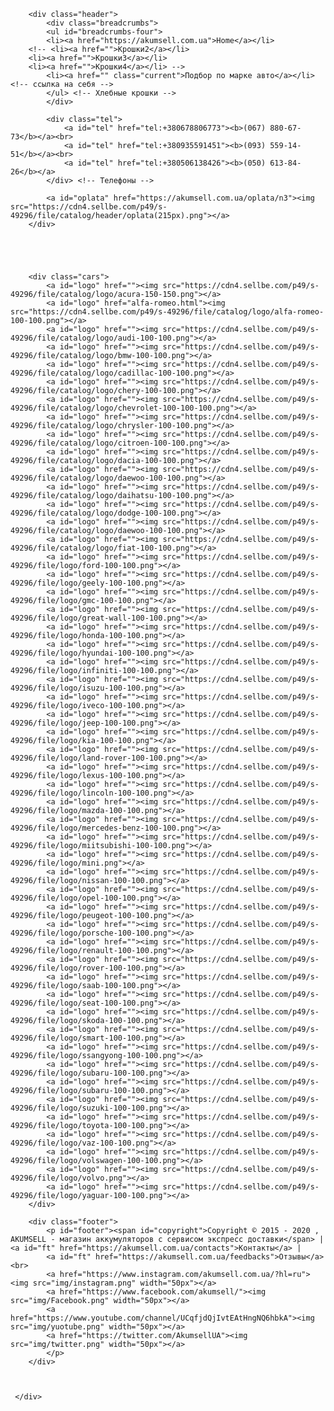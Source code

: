 <!DOCTYPE html>
<html>
<head>
	<title>Akumsell-cars battery</title>
	<html lang="ru">
	<meta charset="utf-8">
	<link rel="stylesheet" type="text/css" href="css/reset.css">
	<link rel="stylesheet" type="text/css" href="css/cars.css">
	<link href="https://fonts.googleapis.com/css?family=Roboto&display=swap" rel="stylesheet">
	<script async src="https://crm.streamtele.com/widget/getwidget/0e17c6910288078f53e57ecd94be18b9" type="text/javascript" charset="UTF-8"></script>
	</head>
</head>
<body>
	<div class="grid">
		
		<div class="header">
			<div class="breadcrumbs">
			<ul id="breadcrumbs-four">
 			<li><a href="https://akumsell.com.ua">Home</a></li>
 		<!-- <li><a href="">Крошки2</a></li>
 		<li><a href="">Крошки3</a></li>
 		<li><a href="">Крошки4</a></li> -->
 			<li><a href="" class="current">Подбор по марке авто</a></li> <!-- ссылка на себя -->
	 		</ul> <!-- Хлебные крошки -->
	 		</div>

	 		<div class="tel">
	 			<a id="tel" href="tel:+380678806773"><b>(067) 880-67-73</b></a><br>
	 			<a id="tel" href="tel:+380935591451"><b>(093) 559-14-51</b></a><br>
	 			<a id="tel" href="tel:+380506138426"><b>(050) 613-84-26</b></a>
	 		</div> <!-- Телефоны -->

	 		<a id="oplata" href="https://akumsell.com.ua/oplata/n3"><img src="https://cdn4.sellbe.com/p49/s-49296/file/catalog/header/oplata(215px).png"></a>
	 	</div>	


	 	


	 	<div class="cars">
	 		<a id="logo" href=""><img src="https://cdn4.sellbe.com/p49/s-49296/file/catalog/logo/acura-150-150.png"></a>
	 		<a id="logo" href="alfa-romeo.html"><img src="https://cdn4.sellbe.com/p49/s-49296/file/catalog/logo/alfa-romeo-100-100.png"></a>
	 		<a id="logo" href=""><img src="https://cdn4.sellbe.com/p49/s-49296/file/catalog/logo/audi-100-100.png"></a>
	 		<a id="logo" href=""><img src="https://cdn4.sellbe.com/p49/s-49296/file/catalog/logo/bmw-100-100.png"></a>
	 		<a id="logo" href=""><img src="https://cdn4.sellbe.com/p49/s-49296/file/catalog/logo/cadillac-100-100.png"></a>
	 		<a id="logo" href=""><img src="https://cdn4.sellbe.com/p49/s-49296/file/catalog/logo/chery-100-100.png"></a>
	 		<a id="logo" href=""><img src="https://cdn4.sellbe.com/p49/s-49296/file/catalog/logo/chevrolet-100-100-100.png"></a>
	 		<a id="logo" href=""><img src="https://cdn4.sellbe.com/p49/s-49296/file/catalog/logo/chrysler-100-100.png"></a>
	 		<a id="logo" href=""><img src="https://cdn4.sellbe.com/p49/s-49296/file/catalog/logo/citroen-100-100.png"></a>
	 		<a id="logo" href=""><img src="https://cdn4.sellbe.com/p49/s-49296/file/catalog/logo/dacia-100-100.png"></a>
	 		<a id="logo" href=""><img src="https://cdn4.sellbe.com/p49/s-49296/file/catalog/logo/daewoo-100-100.png"></a>
	 		<a id="logo" href=""><img src="https://cdn4.sellbe.com/p49/s-49296/file/catalog/logo/daihatsu-100-100.png"></a>
	 		<a id="logo" href=""><img src="https://cdn4.sellbe.com/p49/s-49296/file/catalog/logo/dodge-100-100.png"></a>
	 		<a id="logo" href=""><img src="https://cdn4.sellbe.com/p49/s-49296/file/catalog/logo/daewoo-100-100.png"></a>
	 		<a id="logo" href=""><img src="https://cdn4.sellbe.com/p49/s-49296/file/catalog/logo/fiat-100-100.png"></a>
	 		<a id="logo" href=""><img src="https://cdn4.sellbe.com/p49/s-49296/file/logo/ford-100-100.png"></a>
	 		<a id="logo" href=""><img src="https://cdn4.sellbe.com/p49/s-49296/file/logo/geely-100-100.png"></a>
	 		<a id="logo" href=""><img src="https://cdn4.sellbe.com/p49/s-49296/file/logo/gmc-100-100.png"></a>
	 		<a id="logo" href=""><img src="https://cdn4.sellbe.com/p49/s-49296/file/logo/great-wall-100-100.png"></a>
	 		<a id="logo" href=""><img src="https://cdn4.sellbe.com/p49/s-49296/file/logo/honda-100-100.png"></a>
	 		<a id="logo" href=""><img src="https://cdn4.sellbe.com/p49/s-49296/file/logo/hyundai-100-100.png"></a>
	 		<a id="logo" href=""><img src="https://cdn4.sellbe.com/p49/s-49296/file/logo/infiniti-100-100.png"></a>
	 		<a id="logo" href=""><img src="https://cdn4.sellbe.com/p49/s-49296/file/logo/isuzu-100-100.png"></a>
	 		<a id="logo" href=""><img src="https://cdn4.sellbe.com/p49/s-49296/file/logo/iveco-100-100.png"></a>
	 		<a id="logo" href=""><img src="https://cdn4.sellbe.com/p49/s-49296/file/logo/jeep-100-100.png"></a>
	 		<a id="logo" href=""><img src="https://cdn4.sellbe.com/p49/s-49296/file/logo/kia-100-100.png"></a>
	 		<a id="logo" href=""><img src="https://cdn4.sellbe.com/p49/s-49296/file/logo/land-rover-100-100.png"></a>
	 		<a id="logo" href=""><img src="https://cdn4.sellbe.com/p49/s-49296/file/logo/lexus-100-100.png"></a>
	 		<a id="logo" href=""><img src="https://cdn4.sellbe.com/p49/s-49296/file/logo/lincoln-100-100.png"></a>
	 		<a id="logo" href=""><img src="https://cdn4.sellbe.com/p49/s-49296/file/logo/mazda-100-100.png"></a>
	 		<a id="logo" href=""><img src="https://cdn4.sellbe.com/p49/s-49296/file/logo/mercedes-benz-100-100.png"></a>
	 		<a id="logo" href=""><img src="https://cdn4.sellbe.com/p49/s-49296/file/logo/miitsubishi-100-100.png"></a>
	 		<a id="logo" href=""><img src="https://cdn4.sellbe.com/p49/s-49296/file/logo/mini.png"></a>
	 		<a id="logo" href=""><img src="https://cdn4.sellbe.com/p49/s-49296/file/logo/nissan-100-100.png"></a>
	 		<a id="logo" href=""><img src="https://cdn4.sellbe.com/p49/s-49296/file/logo/opel-100-100.png"></a>
	 		<a id="logo" href=""><img src="https://cdn4.sellbe.com/p49/s-49296/file/logo/peugeot-100-100.png"></a>
	 		<a id="logo" href=""><img src="https://cdn4.sellbe.com/p49/s-49296/file/logo/porsche-100-100.png"></a>
	 		<a id="logo" href=""><img src="https://cdn4.sellbe.com/p49/s-49296/file/logo/renault-100-100.png"></a>
	 		<a id="logo" href=""><img src="https://cdn4.sellbe.com/p49/s-49296/file/logo/rover-100-100.png"></a>
	 		<a id="logo" href=""><img src="https://cdn4.sellbe.com/p49/s-49296/file/logo/saab-100-100.png"></a>
	 		<a id="logo" href=""><img src="https://cdn4.sellbe.com/p49/s-49296/file/logo/seat-100-100.png"></a>
	 		<a id="logo" href=""><img src="https://cdn4.sellbe.com/p49/s-49296/file/logo/skoda-100-100.png"></a>
	 		<a id="logo" href=""><img src="https://cdn4.sellbe.com/p49/s-49296/file/logo/smart-100-100.png"></a>
	 		<a id="logo" href=""><img src="https://cdn4.sellbe.com/p49/s-49296/file/logo/ssangyong-100-100.png"></a>
	 		<a id="logo" href=""><img src="https://cdn4.sellbe.com/p49/s-49296/file/logo/subaru-100-100.png"></a>
	 		<a id="logo" href=""><img src="https://cdn4.sellbe.com/p49/s-49296/file/logo/subaru-100-100.png"></a>
	 		<a id="logo" href=""><img src="https://cdn4.sellbe.com/p49/s-49296/file/logo/suzuki-100-100.png"></a>
	 		<a id="logo" href=""><img src="https://cdn4.sellbe.com/p49/s-49296/file/logo/toyota-100-100.png"></a>
	 		<a id="logo" href=""><img src="https://cdn4.sellbe.com/p49/s-49296/file/logo/vaz-100-100.png"></a>
	 		<a id="logo" href=""><img src="https://cdn4.sellbe.com/p49/s-49296/file/logo/volswagen-100-100.png"></a>
	 		<a id="logo" href=""><img src="https://cdn4.sellbe.com/p49/s-49296/file/logo/volvo.png"></a>
	 		<a id="logo" href=""><img src="https://cdn4.sellbe.com/p49/s-49296/file/logo/yaguar-100-100.png"></a>
	 	</div>

	 	<div class="footer">
	 		<p id="footer"><span id="copyright">Copyright © 2015 - 2020 , AKUMSELL - магазин аккумуляторов с сервисом экспресс доставки</span> | <a id="ft" href="https://akumsell.com.ua/contacts">Контакты</a> |
	 		<a id="ft" href="https://akumsell.com.ua/feedbacks">Отзывы</a> <br>
	 		<a href="https://www.instagram.com/akumsell.com.ua/?hl=ru"><img src="img/instagram.png" width="50px"></a>
	 		<a href="https://www.facebook.com/akumsell/"><img src="img/Facebook.png" width="50px"></a>
	 		<a href="https://www.youtube.com/channel/UCqfjdQjIvtEAtHngNQ6hbkA"><img src="img/yuotube.png" width="50px"></a>
	 		<a href="https://twitter.com/AkumsellUA"><img src="img/twitter.png" width="50px"></a>
	 		</p>
	 	</div>



	 </div>


</body>
</html>
